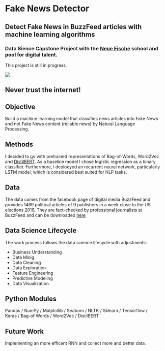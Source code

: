 # Fake News Detector

## Detect Fake News in BuzzFeed articles with machine learning algorithms

### Data Sience Capstone Project with the [Neue Fische](https://www.neuefische.de/) school and pool for digital talent.

This project is still in progress.

![](https://cdn.aerzteblatt.de/bilder/2020/05/img243412729.jpg)

## Never trust the internet!

## Objective

Build a machine learning model that classifies news articles into Fake News and not Fake News content (reliable news) by Natural Language Processing.

## Methods

I decided to go with pretrained representations of Bag-of-Words, Word2Vec and [DistilBERT](https://huggingface.co/distilbert-base-multilingual-cased). As a baseline model I chose logistic regression as a binary classifier. Furthermore, I deploeyed an recurrent neural network, particularly LSTM model, which is considered best suited for NLP tasks.

## Data

The data comes from the facebook page of digital media BuzzFeed and provides 1469 political articles of 9 publishers in a week close to the US elections 2016. They are fact-checked by professional journalists at BuzzFeed and can be downloaded [here](https://github.com/BuzzFeedNews/2016-10-facebook-fact-check/tree/master/data)

## Data Science Lifecycle

The work process follows the data science lifecycle with adjustments:

  - Business Understanding
  - Data Minig
  - Data Cleaning
  - Data Exploration
  - Feature Engineering
  - Predictive Modeling
  - Data Visualization

## Python Modules

Pandas / NumPy / Matplotlib / Seaborn / NLTK / Sklearn / Tensorflow / Keras / Bag-of Words / Word2Vec / DistilBERT

## Future Work

Implementing an more efficent RNN and collect more and better data.
